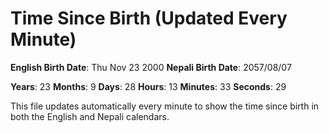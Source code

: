 # Time Since Birth (Updated Every Minute)

**English Birth Date**: Thu Nov 23 2000
**Nepali Birth Date**: 2057/08/07

**Years**: 23
**Months**: 9
**Days**: 28
**Hours**: 13
**Minutes**: 33
**Seconds**: 29

This file updates automatically every minute to show the time since birth in both the English and Nepali calendars.